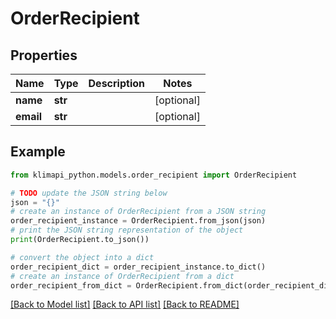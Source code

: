 # OrderRecipient


## Properties

Name | Type | Description | Notes
------------ | ------------- | ------------- | -------------
**name** | **str** |  | [optional] 
**email** | **str** |  | [optional] 

## Example

```python
from klimapi_python.models.order_recipient import OrderRecipient

# TODO update the JSON string below
json = "{}"
# create an instance of OrderRecipient from a JSON string
order_recipient_instance = OrderRecipient.from_json(json)
# print the JSON string representation of the object
print(OrderRecipient.to_json())

# convert the object into a dict
order_recipient_dict = order_recipient_instance.to_dict()
# create an instance of OrderRecipient from a dict
order_recipient_from_dict = OrderRecipient.from_dict(order_recipient_dict)
```
[[Back to Model list]](../README.md#documentation-for-models) [[Back to API list]](../README.md#documentation-for-api-endpoints) [[Back to README]](../README.md)


